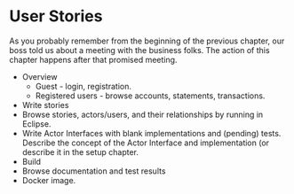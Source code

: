 # User Stories

As you probably remember from the beginning of the previous chapter, our boss told us about a meeting with the business folks. The action of this
chapter happens after that promised meeting. 

* Overview
  * Guest - login, registration.
  * Registered users - browse accounts, statements, transactions.  
* Write stories
* Browse stories, actors/users, and their relationships by running in Eclipse. 
* Write Actor Interfaces with blank implementations and (pending) tests. Describe the concept of the Actor Interface and implementation (or describe it in the setup chapter. 
* Build
* Browse documentation and test results
* Docker image.

[TODO]: # (Story diagrams.)
[TODO]: # (Red flask for failed and yellow flask for error tests. Empty flask for pending tests.)
[TODO]: # (Mention financial aggregator.)

